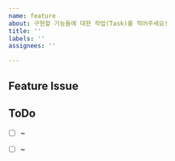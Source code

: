 ```yaml
---
name: feature
about: 구현할 기능들에 대한 작업(Task)를 적어주세요!
title: ''
labels: ''
assignees: ''

---
```


## Feature Issue


## ToDo
- [ ] ~
- [ ] ~


